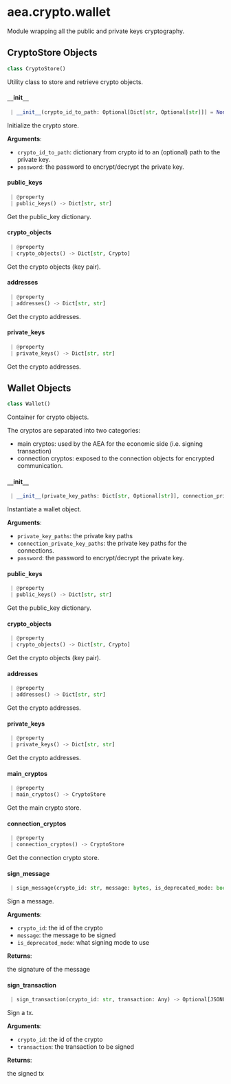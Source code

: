 <a name="aea.crypto.wallet"></a>
# aea.crypto.wallet

Module wrapping all the public and private keys cryptography.

<a name="aea.crypto.wallet.CryptoStore"></a>
## CryptoStore Objects

```python
class CryptoStore()
```

Utility class to store and retrieve crypto objects.

<a name="aea.crypto.wallet.CryptoStore.__init__"></a>
#### `__`init`__`

```python
 | __init__(crypto_id_to_path: Optional[Dict[str, Optional[str]]] = None, password: Optional[str] = None) -> None
```

Initialize the crypto store.

**Arguments**:

- `crypto_id_to_path`: dictionary from crypto id to an (optional) path
    to the private key.
- `password`: the password to encrypt/decrypt the private key.

<a name="aea.crypto.wallet.CryptoStore.public_keys"></a>
#### public`_`keys

```python
 | @property
 | public_keys() -> Dict[str, str]
```

Get the public_key dictionary.

<a name="aea.crypto.wallet.CryptoStore.crypto_objects"></a>
#### crypto`_`objects

```python
 | @property
 | crypto_objects() -> Dict[str, Crypto]
```

Get the crypto objects (key pair).

<a name="aea.crypto.wallet.CryptoStore.addresses"></a>
#### addresses

```python
 | @property
 | addresses() -> Dict[str, str]
```

Get the crypto addresses.

<a name="aea.crypto.wallet.CryptoStore.private_keys"></a>
#### private`_`keys

```python
 | @property
 | private_keys() -> Dict[str, str]
```

Get the crypto addresses.

<a name="aea.crypto.wallet.Wallet"></a>
## Wallet Objects

```python
class Wallet()
```

Container for crypto objects.

The cryptos are separated into two categories:

- main cryptos: used by the AEA for the economic side (i.e. signing transaction)
- connection cryptos: exposed to the connection objects for encrypted communication.

<a name="aea.crypto.wallet.Wallet.__init__"></a>
#### `__`init`__`

```python
 | __init__(private_key_paths: Dict[str, Optional[str]], connection_private_key_paths: Optional[Dict[str, Optional[str]]] = None, password: Optional[str] = None)
```

Instantiate a wallet object.

**Arguments**:

- `private_key_paths`: the private key paths
- `connection_private_key_paths`: the private key paths for the connections.
- `password`: the password to encrypt/decrypt the private key.

<a name="aea.crypto.wallet.Wallet.public_keys"></a>
#### public`_`keys

```python
 | @property
 | public_keys() -> Dict[str, str]
```

Get the public_key dictionary.

<a name="aea.crypto.wallet.Wallet.crypto_objects"></a>
#### crypto`_`objects

```python
 | @property
 | crypto_objects() -> Dict[str, Crypto]
```

Get the crypto objects (key pair).

<a name="aea.crypto.wallet.Wallet.addresses"></a>
#### addresses

```python
 | @property
 | addresses() -> Dict[str, str]
```

Get the crypto addresses.

<a name="aea.crypto.wallet.Wallet.private_keys"></a>
#### private`_`keys

```python
 | @property
 | private_keys() -> Dict[str, str]
```

Get the crypto addresses.

<a name="aea.crypto.wallet.Wallet.main_cryptos"></a>
#### main`_`cryptos

```python
 | @property
 | main_cryptos() -> CryptoStore
```

Get the main crypto store.

<a name="aea.crypto.wallet.Wallet.connection_cryptos"></a>
#### connection`_`cryptos

```python
 | @property
 | connection_cryptos() -> CryptoStore
```

Get the connection crypto store.

<a name="aea.crypto.wallet.Wallet.sign_message"></a>
#### sign`_`message

```python
 | sign_message(crypto_id: str, message: bytes, is_deprecated_mode: bool = False) -> Optional[str]
```

Sign a message.

**Arguments**:

- `crypto_id`: the id of the crypto
- `message`: the message to be signed
- `is_deprecated_mode`: what signing mode to use

**Returns**:

the signature of the message

<a name="aea.crypto.wallet.Wallet.sign_transaction"></a>
#### sign`_`transaction

```python
 | sign_transaction(crypto_id: str, transaction: Any) -> Optional[JSONLike]
```

Sign a tx.

**Arguments**:

- `crypto_id`: the id of the crypto
- `transaction`: the transaction to be signed

**Returns**:

the signed tx

